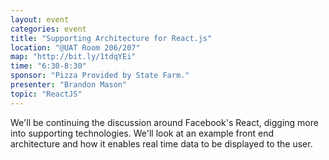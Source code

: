 ```yaml
---
layout: event
categories: event
title: "Supporting Architecture for React.js"
location: "@UAT Room 206/207"
map: "http://bit.ly/1tdqYEi"
time: "6:30-8:30"
sponsor: "Pizza Provided by State Farm."
presenter: "Brandon Mason"
topic: "ReactJS"
---
```


We'll be continuing the discussion around Facebook's React, digging more into supporting technologies. We'll look at an example front end architecture and how it enables real time data to be displayed to the user.